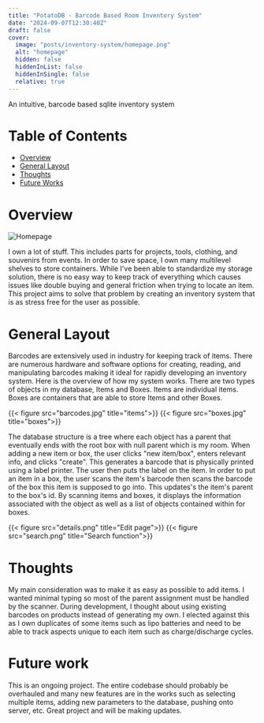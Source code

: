 ```yaml
---
title: "PotatoDB - Barcode Based Room Inventory System"
date: "2024-09-07T12:30:40Z"
draft: false
cover: 
  image: "posts/inventory-system/homepage.png"
  alt: "homepage"
  hidden: false
  hiddenInList: false
  hiddenInSingle: false
  relative: true
---
```


An intuitive, barcode based sqlite inventory system

# Table of Contents
- [Overview](#overview)
- [General Layout](#general-layout)
- [Thoughts](#thoughts)
- [Future Works](#future-work)

# Overview

![Homepage](homepage.png)

I own a lot of stuff. This includes parts for projects, tools, clothing, and souvenirs from events. In order to save space, I own many multilevel shelves to store containers. While I've been able to standardize my storage solution, there is no easy way to keep track of everything which causes issues like double buying and general friction when trying to locate an item. This project aims to solve that problem by creating an inventory system that is as stress free for the user as
possible. 

# General Layout
Barcodes are extensively used in industry for keeping track of items. There are numerous hardware and software options for creating, reading, and manipulating barcodes making it ideal for rapidly developing an inventory system. Here is the overview of how my system works. There are two types of objects in my database, Items and Boxes. Items are individual items. Boxes are containers that are able to store Items and other Boxes. 

{{< figure src="barcodes.jpg" title="items">}}
{{< figure src="boxes.jpg" title="boxes">}}

The database structure is a tree where each object has a parent that eventually ends with the root box with null parent which is my room. When adding a new item or box, the user clicks "new item/box", enters relevant info, and clicks "create". This generates a barcode that is physically printed using a label printer. The user then puts the label on the item. In order to put an item in a box, the user scans the item's barcode then scans the barcode of the box this item is supposed to go into. This updates's the item's parent to the box's id. By scanning
items and boxes, it displays the information associated with the object as well as a list of objects contained within for boxes.

{{< figure src="details.png" title="Edit page">}}
{{< figure src="search.png" title="Search function">}}

# Thoughts

My main consideration was to make it as easy as possible to add items. I wanted minimal typing so most of the parent assignment must be handled by the scanner. During development, I thought about using existing barcodes on products instead of generating my own. I elected against this as I own duplicates of some items such as lipo batteries and need to be able to track aspects unique to each item such as charge/discharge cycles.

# Future work

This is an ongoing project. The entire codebase should probably be overhauled and many new features are in the works such as selecting multiple items, adding new parameters to the database, pushing onto server, etc. Great project and will be making updates.
